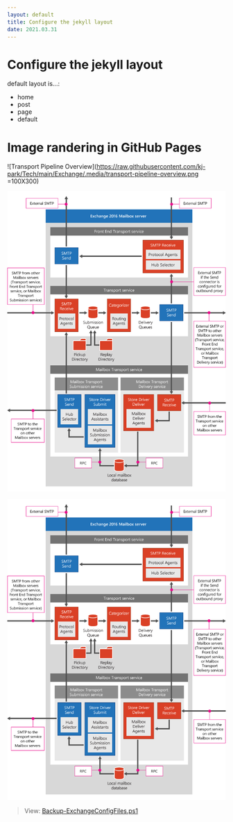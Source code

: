 ```yaml
---
layout: default
title: Configure the jekyll layout
date: 2021.03.31
---
```


# Configure the jekyll layout

default layout is...:

- home
- post
- page
- default



# Image randering in GitHub Pages


![Transport Pipeline Overview](https://raw.githubusercontent.com/kj-park/Tech/main/Exchange/.media/transport-pipeline-overview.png =100X300)


![Transport Pipeline Overview](https://github.com/kj-park/Tech/blob/main/Exchange/.media/transport-pipeline-overview.png?raw=true)


![Transport Pipeline Overview](https://github.com/kj-park/Tech/blob/main/Exchange/.media/transport-pipeline-overview.png?raw=true)


> View: [Backup-ExchangeConfigFiles.ps1](https://github.com/kj-park/Tech/blob/main/Exchange/Backup-ExchangeConfigFiles.ps1)
